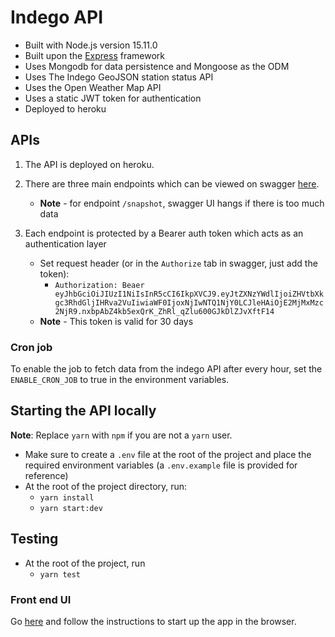 # Indego API

- Built with Node.js version 15.11.0
- Built upon the [Express](https://expressjs.com/) framework
- Uses Mongodb for data persistence and Mongoose as the ODM 
- Uses The Indego GeoJSON station status API
- Uses the Open Weather Map API
- Uses a static JWT token for authentication
- Deployed to heroku

## APIs
1. The API is deployed on heroku.

1. There are three main endpoints which can be viewed on swagger [here](https://indego-api.herokuapp.com/api/v1/swagger).
    * **Note** - for endpoint `/snapshot`, swagger UI hangs if there is too much data
   
1. Each endpoint is protected by a Bearer auth token which acts as an authentication layer
    * Set request header (or in the `Authorize` tab in swagger, just add the token):
      * `Authorization: Beaer eyJhbGciOiJIUzI1NiIsInR5cCI6IkpXVCJ9.eyJtZXNzYWdlIjoiZHVtbXkgc3RhdGljIHRva2VuIiwiaWF0IjoxNjIwNTQ1NjY0LCJleHAiOjE2MjMxMzc2NjR9.nxbpAbZ4kb5exQrK_ZhRl_qZlu600GJkDlZJvXftF14`
    * **Note** - This token is valid for 30 days
    
### Cron job
To enable the job to fetch data from the indego API after every hour,
set the `ENABLE_CRON_JOB` to true in the environment variables.

## Starting the API locally
**Note**: Replace `yarn` with `npm` if you are not a `yarn` user.
* Make sure to create a `.env` file at the root of the project and place the required environment variables (a `.env.example` file is provided for reference)
* At the root of the project directory, run:
    * `yarn install`
    * `yarn start:dev`

## Testing
* At the root of the project, run
    * `yarn test`
    
### Front end UI
Go [here](https://github.com/usmanzaheer1995/indego-ui) and follow the instructions to
start up the app in the browser.
